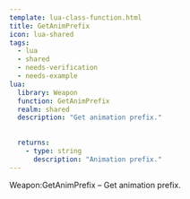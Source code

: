 ```yaml
---
template: lua-class-function.html
title: GetAnimPrefix
icon: lua-shared
tags:
  - lua
  - shared
  - needs-verification
  - needs-example
lua:
  library: Weapon
  function: GetAnimPrefix
  realm: shared
  description: "Get animation prefix."
  
  
  returns:
    - type: string
      description: "Animation prefix."
---
```


<div class="lua__search__keywords">
Weapon:GetAnimPrefix &#x2013; Get animation prefix.
</div>
